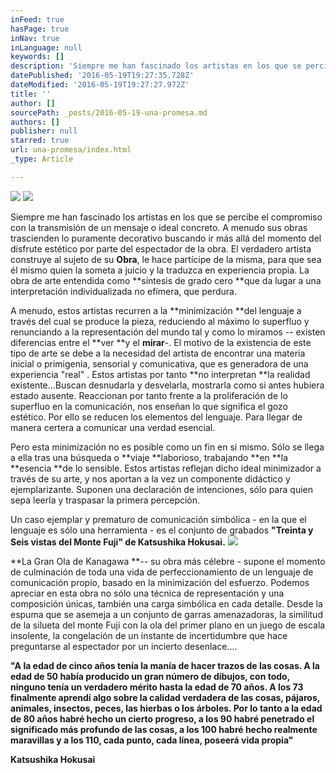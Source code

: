 ```yaml
---
inFeed: true
hasPage: true
inNav: true
inLanguage: null
keywords: []
description: 'Siempre me han fascinado los artistas en los que se percibe el compromiso con la transmisión de un mensaje o ideal concreto. A menudo sus obras trascienden lo puramente decorativo buscando ir más allá del momento del disfrute estético por parte del espectador de la obra. El verdadero artista construye al sujeto de su Obra, le hace partícipe de la misma, para que sea él mismo quien la someta a juicio y la traduzca en experiencia propia. La obra de arte entendida como síntesis de grado cero que da lugar a una interpretación individualizada no efímera, que perdura.'
datePublished: '2016-05-19T19:27:35.728Z'
dateModified: '2016-05-19T19:27:27.972Z'
title: ''
author: []
sourcePath: _posts/2016-05-19-una-promesa.md
authors: []
publisher: null
starred: true
url: una-promesa/index.html
_type: Article

---
```

![](https://the-grid-user-content.s3-us-west-2.amazonaws.com/ac9f71d7-bd3e-40d6-bc8c-7d538deb4aa3.jpg)
![](https://the-grid-user-content.s3-us-west-2.amazonaws.com/640fd8b7-85de-47dc-8301-8e6a13514a6c.jpg)

Siempre me han fascinado los artistas en los que se percibe el compromiso con la transmisión de un mensaje o ideal concreto. A menudo sus obras trascienden lo puramente decorativo buscando ir más allá del momento del disfrute estético por parte del espectador de la obra. El verdadero artista construye al sujeto de su **Obra**, le hace partícipe de la misma, para que sea él mismo quien la someta a juicio y la traduzca en experiencia propia. La obra de arte entendida como **síntesis de grado cero **que da lugar a una interpretación individualizada no efímera, que perdura.

A menudo, estos artistas recurren a la **minimización **del lenguaje a través del cual se produce la pieza, reduciendo al máximo lo superfluo y renunciando a la representación del mundo tal y como lo miramos -- existen diferencias entre el **ver **y el **mirar**-. El motivo de la existencia de este tipo de arte se debe a la necesidad del artista de encontrar una materia inicial o primigenia, sensorial y comunicativa, que es generadora de una experiencia "real" . Estos artistas por tanto **no interpretan **la realidad existente...Buscan desnudarla y desvelarla, mostrarla como si antes hubiera estado ausente. Reaccionan por tanto frente a la proliferación de lo superfluo en la comunicación, nos enseñan lo que significa el gozo estético. Por ello se reducen los elementos del lenguaje. Para llegar de manera certera a comunicar una verdad esencial.

Pero esta minimización no es posible como un fin en sí mismo. Sólo se llega a ella tras una búsqueda o **viaje **laborioso, trabajando **en **la **esencia **de lo sensible. Estos artistas reflejan dicho ideal minimizador a través de su arte, y nos aportan a la vez un componente didáctico y ejemplarizante. Suponen una declaración de intenciones, sólo para quien sepa leerla y traspasar la primera percepción.

Un caso ejemplar y prematuro de comunicación simbólica - en la que el lenguaje es sólo una herramienta - es el conjunto de grabados **"Treinta y Seis vistas del Monte Fuji" de Katsushika Hokusai.**
![](https://the-grid-user-content.s3-us-west-2.amazonaws.com/9694e2a7-b0ff-4b4f-8f02-2c1d8cb4d8a2.jpg)

**La Gran Ola de Kanagawa **-- su obra más célebre - supone el momento de culminación de toda una vida de perfeccionamiento de un lenguaje de comunicación propio, basado en la minimización del esfuerzo. Podemos apreciar en esta obra no sólo una técnica de representación y una composición únicas, también una carga simbólica en cada detalle. Desde la espuma que se asemeja a un conjunto de garras amenazadoras, la similitud de la silueta del monte Fuji con la ola del primer plano en un juego de escala insolente, la congelación de un instante de incertidumbre que hace preguntarse al espectador por un incierto desenlace....

**"A la edad de cinco años tenía la manía de hacer trazos de las cosas. A la edad de 50 había producido un gran número de dibujos, con todo, ninguno tenía un verdadero mérito hasta la edad de 70 años. A los 73 finalmente aprendí algo sobre la calidad verdadera de las cosas, pájaros, animales, insectos, peces, las hierbas o los árboles. Por lo tanto a la edad de 80 años habré hecho un cierto progreso, a los 90 habré penetrado el significado más profundo de las cosas, a los 100 habré hecho realmente maravillas y a los 110, cada punto, cada línea, poseerá vida propia"**

**Katsushika Hokusai**